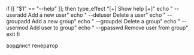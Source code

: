 if [[ "$1" == "--help" ]]; then
  type_effect "[+] Show help [+]"
  echo "  --useradd     Add a new user"
  echo "  --deluser     Delete a user"
  echo "  --groupadd    Add a new group"
  echo "  --groupdel    Delete a group"
  echo "  --usermod     Add user to group"
  echo "  --gpasswd     Remove user from group"
  exit
fi




вордлист генератор

